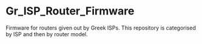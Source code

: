 # Gr_ISP_Router_Firmware
Firmware for routers given out by Greek ISPs. This repository is categorised by ISP and then by router model.
